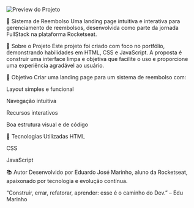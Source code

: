 ![Preview do Projeto](<Sistema de Reembolso.png>)

💸 Sistema de Reembolso
Uma landing page intuitiva e interativa para gerenciamento de reembolsos, desenvolvida como parte da jornada FullStack na plataforma Rocketseat.


📌 Sobre o Projeto
Este projeto foi criado com foco no portfólio, demonstrando habilidades em HTML, CSS e JavaScript. A proposta é construir uma interface limpa e objetiva que facilite o uso e proporcione uma experiência agradável ao usuário.

🎯 Objetivo
Criar uma landing page para um sistema de reembolso com:

Layout simples e funcional

Navegação intuitiva

Recursos interativos

Boa estrutura visual e de código

🚀 Tecnologias Utilizadas
HTML

CSS

JavaScript

📚 Autor
Desenvolvido por Eduardo José Marinho, aluno da Rocketseat, apaixonado por tecnologia e evolução contínua.

“Construir, errar, refatorar, aprender: esse é o caminho do Dev.” – Edu Marinho
